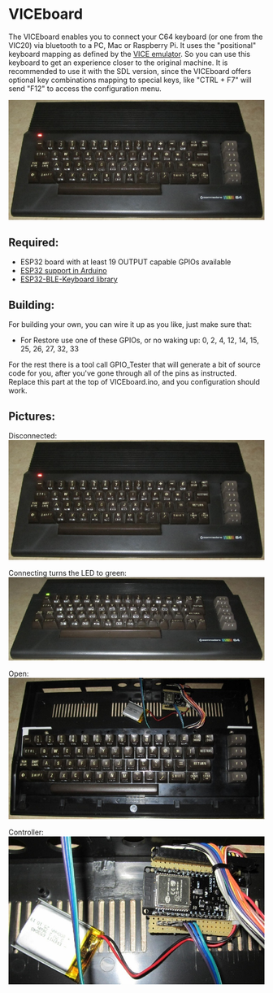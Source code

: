 VICEboard
=========

The VICEboard enables you to connect your C64 keyboard (or one from the VIC20)
via bluetooth to a PC, Mac or Raspberry Pi. It uses the "positional" keyboard
mapping as defined by the [VICE emulator](https://vice-emu.sourceforge.io/). So
you can use this keyboard to get an experience closer to the original machine.
It is recommended to use it with the SDL version, since the VICEboard offers
optional key combinations mapping to special keys, like "CTRL + F7" will send
"F12" to access the configuration menu.

![](pictures/VICEboard_full.jpg)


Required:
---------
- ESP32 board with at least 19 OUTPUT capable GPIOs available
- [ESP32 support in Arduino](https://github.com/espressif/arduino-esp32)
- [ESP32-BLE-Keyboard library](https://github.com/T-vK/ESP32-BLE-Keyboard)

Building:
---------
For building your own, you can wire it up as you like, just make sure that:
- For Restore use one of these GPIOs, or no waking up:
  0, 2, 4, 12, 14, 15, 25, 26, 27, 32, 33

For the rest there is a tool call GPIO_Tester that will generate a bit of
source code for you, after you've gone through all of the pins as instructed.
Replace this part at the top of VICEboard.ino, and you configuration should
work.

Pictures:
---------

Disconnected:\
![](pictures/VICEboard_full.jpg)

Connecting turns the LED to green:\
![](pictures/VICEboard_connected.jpg)

Open:\
![](pictures/VICEboard_open.jpg)

Controller:\
![](pictures/VICEboard_controller.jpg)

